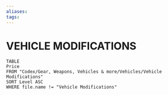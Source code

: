 ```yaml
---
aliases: 
tags: 
---
```


# VEHICLE MODIFICATIONS

``` dataview
TABLE
Price
FROM "Codex/Gear, Weapons, Vehicles & more/Vehicles/Vehicle Modifications"
SORT Level ASC
WHERE file.name != "Vehicle Modifications"
```
